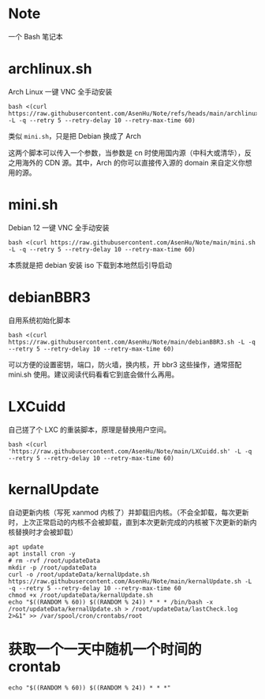 # Note
一个 Bash 笔记本

# archlinux.sh

Arch Linux 一键 VNC 全手动安装

```shell
bash <(curl https://raw.githubusercontent.com/AsenHu/Note/refs/heads/main/archlinux.sh -L -q --retry 5 --retry-delay 10 --retry-max-time 60)
```

类似 `mini.sh`，只是把 Debian 换成了 Arch

这两个脚本可以传入一个参数，当参数是 cn 时使用国内源（中科大或清华），反之用海外的 CDN 源。其中，Arch 的你可以直接传入源的 domain 来自定义你想用的源。

# mini.sh

Debian 12 一键 VNC 全手动安装

```shell
bash <(curl https://raw.githubusercontent.com/AsenHu/Note/main/mini.sh -L -q --retry 5 --retry-delay 10 --retry-max-time 60)
```

本质就是把 debian 安装 iso 下载到本地然后引导启动

# debianBBR3

自用系统初始化脚本

```shell
bash <(curl https://raw.githubusercontent.com/AsenHu/Note/main/debianBBR3.sh -L -q --retry 5 --retry-delay 10 --retry-max-time 60)
```

可以方便的设置密钥，端口，防火墙，换内核，开 bbr3 这些操作，通常搭配 mini.sh 使用。建议阅读代码看看它到底会做什么再用。

# LXCuidd

自己搓了个 LXC 的重装脚本，原理是替换用户空间。

```shell
bash <(curl 'https://raw.githubusercontent.com/AsenHu/Note/main/LXCuidd.sh' -L -q --retry 5 --retry-delay 10 --retry-max-time 60)
```

# kernalUpdate

自动更新内核（写死 xanmod 内核了）并卸载旧内核。（不会全卸载，每次更新时，上次正常启动的内核不会被卸载，直到本次更新完成的内核被下次更新的新内核替换时才会被卸载）

```shell
apt update
apt install cron -y
# rm -rvf /root/updateData
mkdir -p /root/updateData
curl -o /root/updateData/kernalUpdate.sh https://raw.githubusercontent.com/AsenHu/Note/main/kernalUpdate.sh -L -q --retry 5 --retry-delay 10 --retry-max-time 60
chmod +x /root/updateData/kernalUpdate.sh
echo "$((RANDOM % 60)) $((RANDOM % 24)) * * * /bin/bash -x /root/updateData/kernalUpdate.sh > /root/updateData/lastCheck.log 2>&1" >> /var/spool/cron/crontabs/root
```

# 获取一个一天中随机一个时间的 crontab

```
echo "$((RANDOM % 60)) $((RANDOM % 24)) * * *"
```
